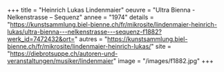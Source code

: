 +++
title = "Heinrich Lukas Lindenmaier"
oeuvre = "Ultra Bienna - Nelkenstrasse – Sequenz"
annee = "1974"
details = "https://kunstsammlung.biel-bienne.ch/fr/mikrosite/lindenmaier-heinrich-lukas/ultra-bienna---nelkenstrasse---sequenz-f1882?werk_id=7472432&ort="
autres = "https://kunstsammlung.biel-bienne.ch/fr/mikrosite/lindenmaier-heinrich-lukas/"
site = "https://diebrotsuppe.ch/autoren-und-veranstaltungen/musiker/lindenmaier"
image = "/images/f1882.jpg"
+++
